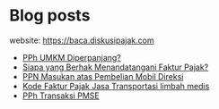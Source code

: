 # Blog posts

website: https://baca.diskusipajak.com

<!-- BLOG-POST-LIST:START -->
- [PPh UMKM Diperpanjang?](https://baca.diskusipajak.com/pph-umkm-diperpanjang/)
- [Siapa yang Berhak Menandatangani Faktur Pajak?](https://baca.diskusipajak.com/siapa-yang-berhak-menandatangani-faktur-pajak-2/)
- [PPN Masukan atas Pembelian Mobil Direksi](https://baca.diskusipajak.com/ppn-masukan-atas-pembelian-mobil-direksi/)
- [Kode Faktur Pajak Jasa Transportasi limbah medis](https://baca.diskusipajak.com/kode-faktur-pajak-jasa-transportasi-limbah-medis/)
- [PPh Transaksi PMSE](https://baca.diskusipajak.com/pph-transaksi-pmse/)
<!-- BLOG-POST-LIST:END -->

<!--
**kelaspajak/kelaspajak** is a ✨ _special_ ✨ repository because its `README.md` (this file) appears on your GitHub profile.

Here are some ideas to get you started:

- 🔭 I’m currently working on ...
- 🌱 I’m currently learning ...
- 👯 I’m looking to collaborate on ...
- 🤔 I’m looking for help with ...
- 💬 Ask me about ...
- 📫 How to reach me: ...
- 😄 Pronouns: ...
- ⚡ Fun fact: ...
-->
